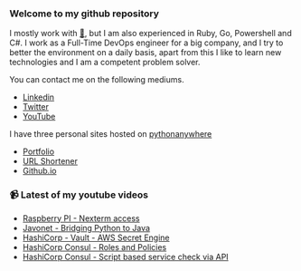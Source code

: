 ### Welcome to my github repository

I mostly work with [:snake:](https://www.python.org/), but I am also experienced in Ruby, Go, Powershell and C#. I work as a Full-Time DevOps engineer for a big company, and I try to better the environment on a daily basis, apart from this I like to learn new technologies and I am a competent problem solver.

You can contact me on the following mediums.
- [Linkedin](https://www.linkedin.com/in/r3ap3rpy)
- [Twitter](https://twitter.com/r3ap3rpy)
- [YouTube](https://www.youtube.com/channel/UC1qkMXH8d2I9DDAtBSeEHqg)

I have three personal sites hosted on [pythonanywhere](https://www.pythonanywhere.com/)
- [Portfolio](http://r3ap3rpy.pythonanywhere.com/)
- [URL Shortener](http://shortenpy.pythonanywhere.com/)
- [Github.io](https://r3ap3rpy.github.io/)

### :video_camera: Latest of my youtube videos
<!-- YOUTUBE:START -->
- [Raspberry PI - Nexterm access](https://www.youtube.com/watch?v=XX2MyPOcEGY)
- [Javonet - Bridging Python to Java](https://www.youtube.com/watch?v=5HrdLf2lxc0)
- [HashiCorp - Vault - AWS Secret Engine](https://www.youtube.com/watch?v=C20ydQFLpk4)
- [HashiCorp Consul - Roles and Policies](https://www.youtube.com/watch?v=cx13jLHes24)
- [HashiCorp Consul - Script based service check via API](https://www.youtube.com/watch?v=ScSatK1cZ24)
<!-- YOUTUBE:END -->

